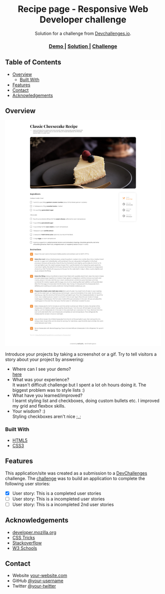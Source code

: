 <!-- Please update value in the {}  -->

<h1 align="center">Recipe page - Responsive Web Developer challenge</h1>

<div align="center">
   Solution for a challenge from  <a href="http://devchallenges.io" target="_blank">Devchallenges.io</a>.
</div>

<div align="center">
  <h3>
    <a href="https://mrfishpl.github.io/devchallenges.io-RecipePage-MrFishPL/">
      Demo
    </a>
    <span> | </span>
    <a href="https://{your-url-to-the-solution}">
      Solution
    </a>
    <span> | </span>
    <a href="https://{your-url-to-the-challenge}">
      Challenge
    </a>
  </h3>
</div>

<!-- TABLE OF CONTENTS -->

## Table of Contents

- [Overview](#overview)
  - [Built With](#built-with)
- [Features](#features)
- [Contact](#contact)
- [Acknowledgements](#acknowledgements)

<!-- OVERVIEW -->

## Overview

![screenshot](https://raw.githubusercontent.com/MrFishPL/devchallenges.io-RecipePage-MrFishPL/master/img/screenshot.png)

Introduce your projects by taking a screenshot or a gif. Try to tell visitors a story about your project by answering:

- Where can I see your demo?<br>
  [here](https://mrfishpl.github.io/devchallenges.io-RecipePage-MrFishPL/)
- What was your experience?<br>
  It wasn't difficult challenge but I spent a lot oh hours doing it. The biggest problem was to style lists :)
- What have you learned/improved?<br>
  I learnt styling list and checkboxes, doing custom bullets etc. I improved my grid and flexbox skills.
- Your wisdom? :)<br>
  Styling checkboxes aren't nice ;_;

### Built With

<!-- This section should list any major frameworks that you built your project using. Here are a few examples.-->

- [HTML5](https://html5.org/)
- [CSS3](https://www.w3.org/Style/CSS/Overview.en.html)

## Features

<!-- List the features of your application or follow the template. Don't share the figma file here :) -->

This application/site was created as a submission to a [DevChallenges](https://devchallenges.io/challenges) challenge. The [challenge](https://devchallenges.io/challenges/TtUjDt19eIHxNQ4n5jps) was to build an application to complete the following user stories:

- [x] User story: This is a completed user stories
- [ ] User story: This is a incompleted user stories
- [ ] User story: This is a incompleted 2nd user stories

## Acknowledgements

<!-- This section should list any articles or add-ons/plugins that helps you to complete the project. This is optional but it will help you in the future. For exmpale -->

- [developer.mozilla.org](https://developer.mozilla.org)
- [CSS Tricks](https://css-tricks.com)
- [Stackoverflow](https://stackoverflow.com)
- [W3 Schools](https://www.w3schools.com)

## Contact

- Website [your-website.com](https://{your-web-site-link})
- GitHub [@your-username](https://{github.com/your-usermame})
- Twitter [@your-twitter](https://{twitter.com/your-username})
